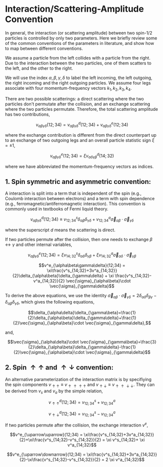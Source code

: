 # Interaction/Scattering-Amplitude Convention

In general, the interaction (or scattering amplitude) between two spin-$1/2$ particles is controlled by only two parameters. Here we briefly review some of the common conventions of the parameters in literature, and show how to map between different conventions.

We assume a particle from the left collides with a particle from the right. Due to the interaction between the two particles, one of them scatters to the left, and the other to the right. 

We will use the index $\alpha,\beta,\gamma,\delta$ to label the left incoming, the left outgoing, the right incoming and the right outgoing particles. We assume four legs associate with four momentum-frequency vectors $k_1, k_2, k_3, k_4$.

There are two possible scatterings: a direct scattering where the two particles don't permutate after the collision, and an exchange scattering where the two particles permutate. Therefore, the total scattering amplitude has two contributions,
```math
v_{\alpha\beta\gamma\delta}(12;34) = v^d_{\alpha\beta\gamma\delta}(12;34)+v^e_{\alpha\beta\gamma\delta}(12;34)
```
where the exchange contribution is different from the direct counterpart up to an exchange of two outgoing legs and an overall particle statistic sign $\xi =\pm 1$,
```math
v^e_{\alpha\beta\gamma\delta}(12;34) = \xi v^d_{\alpha\delta\gamma\beta}(14;32)
```
where we have abbreviated the momentum-frequency vectors as indices.

## 1. Spin symmetric and asymmetric convention:

A interaction is split into a term that is independent of the spin (e.g., Coulomb interaction between electrons) and a term with spin dependence (e.g., ferromagnetic/antiferromagnetic interaction).
This convention is commonly used in textbooks of Fermi liquid theory.

```math
v^d_{\alpha\beta\gamma\delta}(12;34) \equiv v^{s}_{12;34}\delta_{\alpha\beta}\delta_{\gamma\delta} + v^a_{12;34} \vec{\sigma}_{\alpha\beta}\cdot \vec{\sigma}_{\gamma\delta}
```
where the superscript $d$ means the scattering is direct.

If two particles permute after the collision, then one needs to exchange $\beta \leftrightarrow \gamma$ and other internal variables,
```math
v^e_{\alpha\beta\gamma\delta}(12;34) = \xi v^s_{14;32}\delta_{\alpha\delta}\delta_{\gamma\beta} + \xi v^a_{14;32} \vec{\sigma}_{\alpha\delta}\cdot \vec{\sigma}_{\gamma\beta}
```

```math
v^e_{\alpha\beta\gamma\delta}(12;34) = \xi\frac{v^s_{14;32}+3v^a_{14;32}}{2}\delta_{\alpha\beta}\delta_{\gamma\delta} + \xi \frac{v^s_{14;32}-v^a_{14;32}}{2} \vec{\sigma}_{\alpha\beta}\cdot \vec{\sigma}_{\gamma\delta}
```

To derive the above equations, we use the identity $\vec{\sigma}_{\alpha\beta}\cdot \vec{\sigma}_{\gamma\delta}=2 \delta_{\alpha \delta} \delta_{\beta \gamma}-\delta_{\alpha \beta} \delta_{\gamma \delta}$, which gives the following equations,
```math
\delta_{\alpha\delta}\delta_{\gamma\beta}=\frac{1}{2}\delta_{\alpha\beta}\delta_{\gamma\delta}+\frac{1}{2}\vec{\sigma}_{\alpha\beta}\cdot \vec{\sigma}_{\gamma\delta},
```
and,
```math
\vec{\sigma}_{\alpha\delta}\cdot \vec{\sigma}_{\gamma\beta}=\frac{3}{2}\delta_{\alpha\beta}\delta_{\gamma\delta}-\frac{1}{2}\vec{\sigma}_{\alpha\beta}\cdot \vec{\sigma}_{\gamma\delta}
```

## 2. Spin $\uparrow\uparrow$ and $\uparrow\downarrow$ convention:

An alternative parameterization of the interaction matrix is by specifiying the spin components $v_{\uparrow\uparrow} \equiv v_{\uparrow\uparrow\uparrow\uparrow}$ and $v_{\uparrow\downarrow} \equiv v_{\uparrow\uparrow\downarrow\downarrow}$. They can be derived from $v_s$ and $v_a$ by the simple relation,
```math
v^d_{\uparrow\uparrow}(12;34) = v^s_{12;34}+v^a_{12;34}
```
```math
v^d_{\uparrow\downarrow}(12;34) = v^s_{12;34}-v^a_{12;34}
```

If two particles permute after the collision, the exchange interaction $v^e$,
```math
v^e_{\uparrow\uparrow}(12;34) = \xi\frac{v^s_{14;32}+3v^a_{14;32}}{2}+\xi\frac{v^s_{14;32}-v^s_{14;32}}{2} = \xi v^s_{14;32}+ \xi v^a_{14;32}
```
```math
v^e_{\uparrow\downarrow}(12;34) = \xi\frac{v^s_{14;32}+3v^a_{14;32}}{2}-\xi\frac{v^s_{14;32}-v^s_{14;32}}{2} = 2 \xi v^a_{14;32}
```